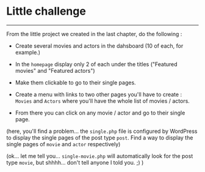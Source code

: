 # Little challenge

---

From the little project we created in the last chapter, do the following :

- Create several movies and actors in the dahsboard (10 of each, for example.)

- In the `homepage` display only 2 of each under the titles ("Featured movies" and "Featured actors")
- Make them clickable to go to their single pages.
- Create a menu with links to two other pages you'll have to create : `Movies` and `Actors` where you'll have the whole list of movies / actors.

- From there you can click on any movie / actor and go to their single page.

(here, you'll find a problem... the `single.php` file is configured by WordPress to display the single pages of the post type `post`. Find a way to display the single pages of `movie` and `actor` respectively)

(ok... let me tell you... `single-movie.php` will automatically look for the post type `movie`, but shhhh... don't tell anyone I told you. ;) )
